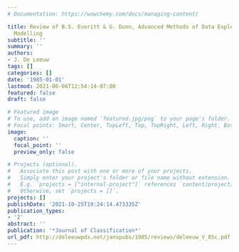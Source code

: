 ```yaml
---
# Documentation: https://wowchemy.com/docs/managing-content/

title: Review of B.S. Everitt & G. Dunn, Advanced Methods of Data Exploration and
  Modelling
subtitle: ''
summary: ''
authors:
- J. De Leeuw
tags: []
categories: []
date: '1985-01-01'
lastmod: 2021-06-06T12:54:14-07:00
featured: false
draft: false

# Featured image
# To use, add an image named `featured.jpg/png` to your page's folder.
# Focal points: Smart, Center, TopLeft, Top, TopRight, Left, Right, BottomLeft, Bottom, BottomRight.
image:
  caption: ''
  focal_point: ''
  preview_only: false

# Projects (optional).
#   Associate this post with one or more of your projects.
#   Simply enter your project's folder or file name without extension.
#   E.g. `projects = ["internal-project"]` references `content/project/deep-learning/index.md`.
#   Otherwise, set `projects = []`.
projects: []
publishDate: '2021-10-25T19:24:14.473335Z'
publication_types:
- '2'
abstract: ''
publication: '*Journal of Classification*'
url_pdf: http://deleeuwpdx.net/janspubs/1985/reviews/deleeuw_V_85c.pdf
---
```


